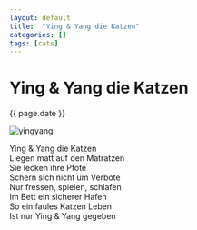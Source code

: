 ```yaml
---
layout: default
title:  "Ying & Yang die Katzen"
categories: []
tags: [cats]
---
```



# Ying & Yang die Katzen
{{ page.date }}

![yingyang](https://i.imgur.com/LQHHA8H.jpg)

<!--more-->
Ying & Yang die Katzen  
Liegen matt auf den Matratzen  
Sie lecken ihre Pfote  
Schern sich nicht um Verbote  
Nur fressen, spielen, schlafen  
Im Bett ein sicherer Hafen  
So ein faules Katzen Leben  
Ist nur Ying & Yang gegeben  
